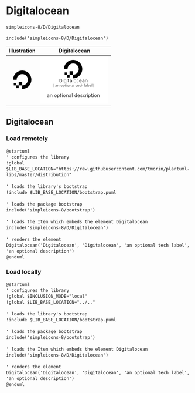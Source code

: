 # Digitalocean


```text
simpleicons-8/D/Digitalocean
```

```text
include('simpleicons-8/D/Digitalocean')
```



| Illustration | Digitalocean |
| :---: | :---: |
| ![illustration for Illustration](../../simpleicons-8/D/Digitalocean.png) | ![illustration for Digitalocean](../../simpleicons-8/D/Digitalocean.Local.png) |




## Digitalocean

### Load remotely
```plantuml
@startuml
' configures the library
!global $LIB_BASE_LOCATION="https://raw.githubusercontent.com/tmorin/plantuml-libs/master/distribution"

' loads the library's bootstrap
!include $LIB_BASE_LOCATION/bootstrap.puml

' loads the package bootstrap
include('simpleicons-8/bootstrap')

' loads the Item which embeds the element Digitalocean
include('simpleicons-8/D/Digitalocean')

' renders the element
Digitalocean('Digitalocean', 'Digitalocean', 'an optional tech label', 'an optional description')
@enduml
```

### Load locally
```plantuml
@startuml
' configures the library
!global $INCLUSION_MODE="local"
!global $LIB_BASE_LOCATION="../.."

' loads the library's bootstrap
!include $LIB_BASE_LOCATION/bootstrap.puml

' loads the package bootstrap
include('simpleicons-8/bootstrap')

' loads the Item which embeds the element Digitalocean
include('simpleicons-8/D/Digitalocean')

' renders the element
Digitalocean('Digitalocean', 'Digitalocean', 'an optional tech label', 'an optional description')
@enduml
```

